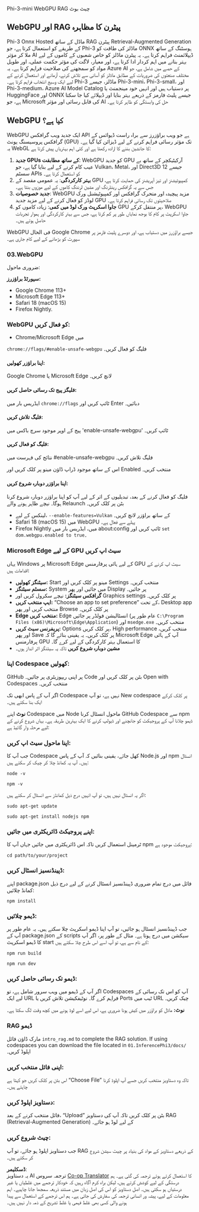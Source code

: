 <!--
CO_OP_TRANSLATOR_METADATA:
{
  "original_hash": "c7a7f2a07dc176c19e1ab9f249b548c9",
  "translation_date": "2025-04-03T06:27:50+00:00",
  "source_file": "code\\08.RAG\\rag_webgpu_chat\\README.md",
  "language_code": "ur"
}
-->
Phi-3-mini WebGPU RAG چیٹ بوٹ

## WebGPU اور RAG پیٹرن کا مظاہرہ
Phi-3 Onnx Hosted ماڈل کے ساتھ RAG پیٹرن Retrieval-Augmented Generation کے طریقے کو استعمال کرتا ہے، جو Phi-3 ماڈلز کی طاقت کو ONNX ہوسٹنگ کے ساتھ ملا کر مؤثر AI ڈیپلائمنٹ فراہم کرتا ہے۔ یہ پیٹرن ماڈلز کو خاص شعبوں کے کاموں کے لیے بہتر بنانے میں اہم کردار ادا کرتا ہے، اور معیار، لاگت کی مؤثر حکمت عملی، اور طویل مواد کو سمجھنے کی صلاحیت فراہم کرتا ہے۔ یہ Azure AI کے حصے میں شامل ہے، جو مختلف صنعتوں کی ضروریات کے مطابق ماڈلز کو آسانی سے تلاش کرنے، آزمانے اور استعمال کرنے کے لیے ایک وسیع انتخاب فراہم کرتا ہے۔ Phi-3 ماڈلز، جیسے Phi-3-mini، Phi-3-small، اور Phi-3-medium، Azure AI Model Catalog پر دستیاب ہیں اور انہیں خود مینجمنٹ یا HuggingFace اور ONNX جیسے پلیٹ فارمز کے ذریعے بہتر بنایا اور ڈیپلائے کیا جا سکتا ہے، جو Microsoft کی قابل رسائی اور مؤثر AI حل کی وابستگی کو ظاہر کرتا ہے۔

## WebGPU کیا ہے؟
WebGPU ایک جدید ویب گرافکس API ہے جو ویب براؤزرز سے براہ راست ڈیوائس کے گرافکس پروسیسنگ یونٹ (GPU) تک مؤثر رسائی فراہم کرنے کے لیے ڈیزائن کیا گیا ہے۔ یہ WebGL کا جانشین بننے کا ارادہ رکھتا ہے اور کئی اہم بہتریاں پیش کرتا ہے:

1. **جدید GPUs کے ساتھ مطابقت**: WebGPU کو جدید GPU آرکیٹیکچر کے ساتھ بے عیب کام کرنے کے لیے بنایا گیا ہے، جو Vulkan، Metal، اور Direct3D 12 جیسے سسٹم APIs کو استعمال کرتا ہے۔
2. **بہتر کارکردگی**: یہ عمومی مقصد کے GPU کمپیوٹیشنز اور تیز آپریشنز کی حمایت کرتا ہے، جس سے یہ گرافکس رینڈرنگ اور مشین لرننگ کاموں کے لیے موزوں بنتا ہے۔
3. **جدید خصوصیات**: WebGPU مزید پیچیدہ اور متحرک گرافکس اور کمپیوٹیشنل ورک لوڈز کو فعال کرنے کے لیے مزید جدید GPU صلاحیتوں تک رسائی فراہم کرتا ہے۔
4. **جاوا اسکرپٹ ورک لوڈ میں کمی**: زیادہ کاموں کو GPU پر منتقل کرکے، WebGPU جاوا اسکرپٹ پر کام کا بوجھ نمایاں طور پر کم کرتا ہے، جس سے بہتر کارکردگی اور ہموار تجربات حاصل ہوتے ہیں۔

WebGPU فی الحال Google Chrome جیسے براؤزرز میں دستیاب ہے، اور دوسرے پلیٹ فارمز پر سپورٹ کو بڑھانے کے لیے کام جاری ہے۔

### 03.WebGPU
ضروری ماحول:

**سپورٹڈ براؤزرز:** 
- Google Chrome 113+
- Microsoft Edge 113+
- Safari 18 (macOS 15)
- Firefox Nightly.

### WebGPU کو فعال کریں:

- Chrome/Microsoft Edge میں 

`chrome://flags/#enable-unsafe-webgpu` فلیگ کو فعال کریں۔

#### اپنا براؤزر کھولیں:
Google Chrome یا Microsoft Edge لانچ کریں۔

#### فلیگز پیج تک رسائی حاصل کریں:
ایڈریس بار میں `chrome://flags` ٹائپ کریں اور Enter دبائیں۔

#### فلیگ تلاش کریں:
پیج کے اوپر موجود سرچ باکس میں 'enable-unsafe-webgpu' ٹائپ کریں۔

#### فلیگ کو فعال کریں:
نتائج کی فہرست میں #enable-unsafe-webgpu فلیگ تلاش کریں۔

اس کے ساتھ موجود ڈراپ ڈاؤن مینو پر کلک کریں اور Enabled منتخب کریں۔

#### اپنا براؤزر دوبارہ شروع کریں:

فلیگ کو فعال کرنے کے بعد، تبدیلیوں کے اثر کے لیے آپ کو اپنا براؤزر دوبارہ شروع کرنا ہوگا۔ نیچے ظاہر ہونے والے Relaunch بٹن پر کلک کریں۔

- لینکس کے لیے، `--enable-features=Vulkan` کے ساتھ براؤزر لانچ کریں۔
- Safari 18 (macOS 15) میں WebGPU پہلے سے فعال ہے۔
- Firefox Nightly میں، ایڈریس بار میں about:config ٹائپ کریں اور `set dom.webgpu.enabled to true`۔

### Microsoft Edge کے لیے GPU سیٹ اپ کریں

یہاں Windows پر Microsoft Edge کے لیے ہائی پرفارمنس GPU سیٹ اپ کرنے کے اقدامات ہیں:

- **سیٹنگز کھولیں:** Start مینو پر کلک کریں اور Settings منتخب کریں۔
- **سسٹم سیٹنگز:** System میں جائیں اور پھر Display پر جائیں۔
- **گرافکس سیٹنگز:** نیچے سکرول کریں اور Graphics settings پر کلک کریں۔
- **ایپ منتخب کریں:** “Choose an app to set preference” کے تحت، Desktop app منتخب کریں اور پھر Browse پر کلک کریں۔
- **Edge منتخب کریں:** Edge انسٹالیشن فولڈر پر جائیں (عام طور پر `C:\Program Files (x86)\Microsoft\Edge\Application`) اور `msedge.exe` منتخب کریں۔
- **پریفرنس سیٹ کریں:** Options پر کلک کریں، High performance منتخب کریں، اور پھر Save پر کلک کریں۔
یہ یقینی بنائے گا کہ Microsoft Edge آپ کے ہائی پرفارمنس GPU کا استعمال بہتر کارکردگی کے لیے کرے گا۔
- **مشین دوبارہ شروع کریں** تاکہ یہ سیٹنگز اثر انداز ہوں۔

### اپنا Codespace کھولیں:
GitHub پر اپنی ریپوزیٹری پر جائیں۔
Code بٹن پر کلک کریں اور Open with Codespaces منتخب کریں۔

اگر آپ کے پاس ابھی تک Codespace نہیں ہے، تو آپ New codespace پر کلک کرکے ایک بنا سکتے ہیں۔

**نوٹ** اپنے Codespace میں Node ماحول انسٹال کرنا
GitHub Codespace سے npm ڈیمو چلانا آپ کے پروجیکٹ کو جانچنے اور ڈیولپ کرنے کا ایک بہترین طریقہ ہے۔ یہاں شروع کرنے کے لیے مرحلہ وار گائیڈ ہے:

### اپنا ماحول سیٹ اپ کریں:
جب آپ کا Codespace کھل جائے، یقینی بنائیں کہ آپ کے پاس Node.js اور npm انسٹال ہیں۔ آپ یہ کمانڈ چلا کر چیک کر سکتے ہیں:
```
node -v
```
```
npm -v
```

اگر یہ انسٹال نہیں ہیں، تو آپ انہیں درج ذیل کمانڈز سے انسٹال کر سکتے ہیں:
```
sudo apt-get update
```
```
sudo apt-get install nodejs npm
```

### اپنے پروجیکٹ ڈائریکٹری میں جائیں:
ٹرمینل استعمال کریں تاکہ اس ڈائریکٹری میں جائیں جہاں آپ کا npm پروجیکٹ موجود ہے:
```
cd path/to/your/project
```

### ڈپینڈنسیز انسٹال کریں:
اپنے package.json فائل میں درج تمام ضروری ڈپینڈنسیز انسٹال کرنے کے لیے درج ذیل کمانڈ چلائیں:

```
npm install
```

### ڈیمو چلائیں:
جب ڈپینڈنسیز انسٹال ہو جائیں، تو آپ اپنا ڈیمو اسکرپٹ چلا سکتے ہیں۔ یہ عام طور پر آپ کے package.json کے scripts سیکشن میں درج ہوتا ہے۔ مثال کے طور پر، اگر آپ کا ڈیمو اسکرپٹ start کے نام سے ہے، تو آپ اسے اس طرح چلا سکتے ہیں:

```
npm run build
```
```
npm run dev
```

### ڈیمو تک رسائی حاصل کریں:
اگر آپ کے ڈیمو میں ویب سرور شامل ہے، تو Codespaces آپ کو اس تک رسائی کے لیے ایک URL فراہم کرے گا۔ نوٹیفکیشن تلاش کریں یا Ports ٹیب میں URL چیک کریں۔

**نوٹ:** ماڈل کو براؤزر میں کیش ہونا ضروری ہے، اس لیے اسے لوڈ ہونے میں کچھ وقت لگ سکتا ہے۔

### RAG ڈیمو
مارک ڈاؤن فائل `intro_rag.md` to complete the RAG solution. If using codespaces you can download the file located in `01.InferencePhi3/docs/` اپلوڈ کریں۔

### اپنی فائل منتخب کریں:
اس بٹن پر کلک کریں جو کہتا ہے “Choose File” تاکہ وہ دستاویز منتخب کریں جسے آپ اپلوڈ کرنا چاہتے ہیں۔

### دستاویز اپلوڈ کریں:
فائل منتخب کرنے کے بعد، “Upload” بٹن پر کلک کریں تاکہ آپ کی دستاویز RAG (Retrieval-Augmented Generation) کے لیے لوڈ ہو جائے۔

### چیٹ شروع کریں:
جب دستاویز اپلوڈ ہو جائے، تو آپ RAG کے ذریعے دستاویز کے مواد کی بنیاد پر چیٹ سیشن شروع کر سکتے ہیں۔

**ڈسکلیمر**:  
یہ دستاویز AI ترجمہ سروس [Co-op Translator](https://github.com/Azure/co-op-translator) کا استعمال کرتے ہوئے ترجمہ کی گئی ہے۔ ہم درستگی کے لیے کوشش کرتے ہیں، لیکن براہ کرم آگاہ رہیں کہ خودکار ترجمے میں غلطیاں یا غیر درستیاں ہو سکتی ہیں۔ اصل دستاویز کو اس کی اصل زبان میں مستند ذریعہ سمجھا جانا چاہیے۔ اہم معلومات کے لیے، پیشہ ور انسانی ترجمہ کی سفارش کی جاتی ہے۔ ہم اس ترجمے کے استعمال سے پیدا ہونے والی کسی بھی غلط فہمی یا غلط تشریح کے ذمہ دار نہیں ہیں۔